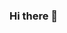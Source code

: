 ### Hi there 👋

<!--
**revix-0/revix-0** is a ✨ _special_ ✨ repository because its `README.md` (this file) appears on your GitHub profile.

[![Anurag's GitHub stats](https://github-readme-stats.vercel.app/api?username=revix-0)](https://github.com/anuraghazra/github-readme-stats)
-->
